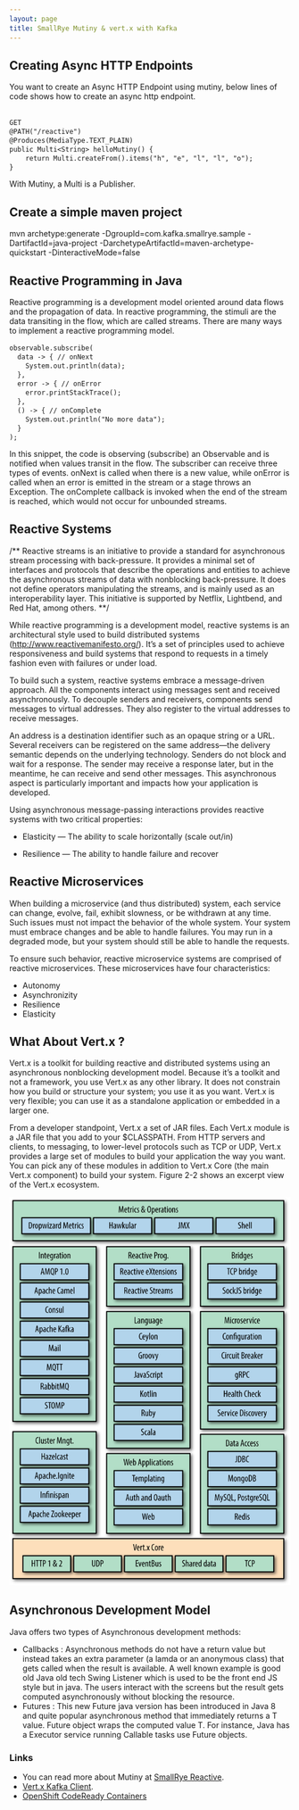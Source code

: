 ```yaml
---
layout: page
title: SmallRye Mutiny & vert.x with Kafka
---
```


## Creating Async HTTP Endpoints

You want to create an Async HTTP Endpoint using mutiny, below lines of code shows how to create an async http endpoint.

```

GET
@PATH("/reactive")
@Produces(MediaType.TEXT_PLAIN)
public Multi<String> helloMutiny() {
    return Multi.createFrom().items("h", "e", "l", "l", "o");
}
```

With Mutiny, a Multi is a Publisher.

## Create a simple maven project

mvn archetype:generate
-DgroupId=com.kafka.smallrye.sample
-DartifactId=java-project
-DarchetypeArtifactId=maven-archetype-quickstart
-DinteractiveMode=false

## Reactive Programming in Java

Reactive programming is a development model oriented around data flows and the propagation of data. In reactive programming, the stimuli are the data transiting in the flow, which are called streams. There are many ways to implement a reactive programming model.

```
observable.subscribe(
  data -> { // onNext
    System.out.println(data);
  },
  error -> { // onError
    error.printStackTrace();
  },
  () -> { // onComplete
    System.out.println("No more data");
  }
);
```

In this snippet, the code is observing (subscribe) an Observable and is notified when values transit in the flow. The subscriber can receive three types of events. onNext is called when there is a new value, while onError is called when an error is emitted in the stream or a stage throws an Exception. The onComplete callback is invoked when the end of the stream is reached, which would not occur for unbounded streams.

## Reactive Systems

/** Reactive streams is an initiative to provide a standard for asynchronous stream processing with back-pressure. It provides a minimal set of interfaces and protocols that describe the operations and entities to achieve the asynchronous streams of data with nonblocking back-pressure. It does not define operators manipulating the streams, and is mainly used as an interoperability layer. This initiative is supported by Netflix, Lightbend, and Red Hat, among others. **/

While reactive programming is a development model, reactive systems is an architectural style used to build distributed systems (http://www.reactivemanifesto.org/). It’s a set of principles used to achieve responsiveness and build systems that respond to requests in a timely fashion even with failures or under load.

To build such a system, reactive systems embrace a message-driven approach. All the components interact using messages sent and received asynchronously. To decouple senders and receivers, components send messages to virtual addresses. They also register to the virtual addresses to receive messages.

An address is a destination identifier such as an opaque string or a URL. Several receivers can be registered on the same address—the delivery semantic depends on the underlying technology. Senders do not block and wait for a response. The sender may receive a response later, but in the meantime, he can receive and send other messages. This asynchronous aspect is particularly important and impacts how your application is developed.

Using asynchronous message-passing interactions provides reactive systems with two critical properties:

- Elasticity — The ability to scale horizontally (scale out/in)

- Resilience — The ability to handle failure and recover

## Reactive Microservices
When building a microservice (and thus distributed) system, each service can change, evolve, fail, exhibit slowness, or be withdrawn at any time. Such issues must not impact the behavior of the whole system. Your system must embrace changes and be able to handle failures. You may run in a degraded mode, but your system should still be able to handle the requests.

To ensure such behavior, reactive microservice systems are comprised of reactive microservices. These microservices have four characteristics:

- Autonomy
- Asynchronizity
- Resilience
- Elasticity

## What About Vert.x ?
Vert.x is a toolkit for building reactive and distributed systems using an asynchronous nonblocking development model. Because it’s a toolkit and not a framework, you use Vert.x as any other library. It does not constrain how you build or structure your system; you use it as you want. Vert.x is very flexible; you can use it as a standalone application or embedded in a larger one.

From a developer standpoint, Vert.x a set of JAR files. Each Vert.x module is a JAR file that you add to your $CLASSPATH. From HTTP servers and clients, to messaging, to lower-level protocols such as TCP or UDP, Vert.x provides a large set of modules to build your application the way you want. You can pick any of these modules in addition to Vert.x Core (the main Vert.x component) to build your system. Figure 2-2 shows an excerpt view of the Vert.x ecosystem.

![image](/assets/images/ReactiveProgramming.png)

## Asynchronous Development Model
Java offers two types of Asynchronous development methods:
- Callbacks : Asynchronous methods do not have a return value but instead takes an extra parameter (a lamda or an anonymous class) that gets called when the result is available. A well known example is good old Java old tech Swing Listener which is used to be the front end JS style but in java. The users interact with the screens but the result gets computed asynchronously without blocking the resource.
- Futures : This new Future<T> java version has been introduced in Java 8 and quite popular asynchronous method that immediately returns a T value. Future object wraps the computed value T. For instance, Java has a Executor service running Callable<T> tasks use Future objects.

### Links
- You can read more about Mutiny at [SmallRye Reactive](https://smallrye.io/smallrye-reactive-streams-operators/).
- [Vert.x Kafka Client](https://vertx.io/docs/vertx-kafka-client/java/).
- [OpenShift CodeReady Containers](https://cloud.redhat.com/openshift/install/crc/installer-provisioned)